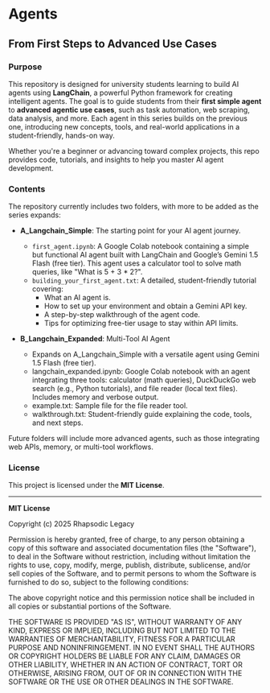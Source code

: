 # Agents
## From First Steps to Advanced Use Cases 

### Purpose
This repository is designed for university students learning to build AI agents using **LangChain**, a powerful Python framework for creating intelligent agents. The goal is to guide students from their **first simple agent** to **advanced agentic use cases**, such as task automation, web scraping, data analysis, and more. Each agent in this series builds on the previous one, introducing new concepts, tools, and real-world applications in a student-friendly, hands-on way. 

Whether you're a beginner or advancing toward complex projects, this repo provides code, tutorials, and insights to help you master AI agent development.

### Contents
The repository currently includes two folders, with more to be added as the series expands: 

- **A_Langchain_Simple**: The starting point for your AI agent journey.
  - `first_agent.ipynb`: A Google Colab notebook containing a simple but functional AI agent built with LangChain and Google’s Gemini 1.5 Flash (free tier). This agent uses a calculator tool to solve math queries, like "What is 5 + 3 * 2?".
  - `building_your_first_agent.txt`: A detailed, student-friendly tutorial covering:
    - What an AI agent is.
    - How to set up your environment and obtain a Gemini API key.
    - A step-by-step walkthrough of the agent code.
    - Tips for optimizing free-tier usage to stay within API limits.

- **B_Langchain_Expanded**: Multi-Tool AI Agent
  - Expands on A_Langchain_Simple with a versatile agent using Gemini 1.5 Flash (free tier). 
  - langchain_expanded.ipynb: Google Colab notebook with an agent integrating three tools: calculator (math queries), DuckDuckGo web search (e.g., Python tutorials), and file reader (local text files). Includes memory and verbose output.
  - example.txt: Sample file for the file reader tool.
  - walkthrough.txt: Student-friendly guide explaining the code, tools, and next steps.

Future folders will include more advanced agents, such as those integrating web APIs, memory, or multi-tool workflows.


### License
This project is licensed under the **MIT License**. 

---

**MIT License**

Copyright (c) 2025 Rhapsodic Legacy

Permission is hereby granted, free of charge, to any person obtaining a copy of this software and associated documentation files (the "Software"), to deal in the Software without restriction, including without limitation the rights to use, copy, modify, merge, publish, distribute, sublicense, and/or sell copies of the Software, and to permit persons to whom the Software is furnished to do so, subject to the following conditions:

The above copyright notice and this permission notice shall be included in all copies or substantial portions of the Software.

THE SOFTWARE IS PROVIDED "AS IS", WITHOUT WARRANTY OF ANY KIND, EXPRESS OR IMPLIED, INCLUDING BUT NOT LIMITED TO THE WARRANTIES OF MERCHANTABILITY, FITNESS FOR A PARTICULAR PURPOSE AND NONINFRINGEMENT. IN NO EVENT SHALL THE AUTHORS OR COPYRIGHT HOLDERS BE LIABLE FOR ANY CLAIM, DAMAGES OR OTHER LIABILITY, WHETHER IN AN ACTION OF CONTRACT, TORT OR OTHERWISE, ARISING FROM, OUT OF OR IN CONNECTION WITH THE SOFTWARE OR THE USE OR OTHER DEALINGS IN THE SOFTWARE.
